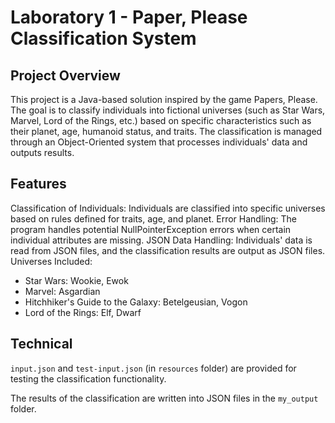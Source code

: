# Laboratory 1 - Paper, Please Classification System

## Project Overview

This project is a Java-based solution inspired by the game Papers, Please. The goal is to classify individuals into fictional universes (such as Star Wars, Marvel, Lord of the Rings, etc.) based on specific characteristics such as their planet, age, humanoid status, and traits. The classification is managed through an Object-Oriented system that processes individuals' data and outputs results.

## Features

Classification of Individuals: Individuals are classified into specific universes based on rules defined for traits, age, and planet.
Error Handling: The program handles potential NullPointerException errors when certain individual attributes are missing.
JSON Data Handling: Individuals' data is read from JSON files, and the classification results are output as JSON files.
Universes Included:
- Star Wars: Wookie, Ewok
- Marvel: Asgardian
- Hitchhiker's Guide to the Galaxy: Betelgeusian, Vogon
- Lord of the Rings: Elf, Dwarf


## Technical

`input.json` and `test-input.json` (in `resources` folder) are provided for testing the classification functionality.

The results of the classification are written into JSON files in the `my_output` folder.